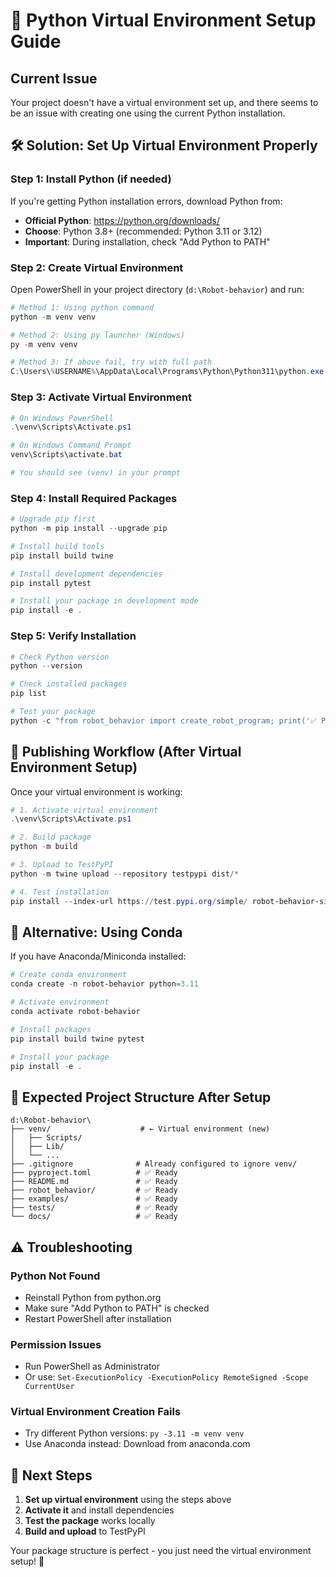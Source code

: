 # 🐍 Python Virtual Environment Setup Guide

## Current Issue
Your project doesn't have a virtual environment set up, and there seems to be an issue with creating one using the current Python installation.

## 🛠️ Solution: Set Up Virtual Environment Properly

### **Step 1: Install Python (if needed)**

If you're getting Python installation errors, download Python from:
- **Official Python**: https://python.org/downloads/
- **Choose**: Python 3.8+ (recommended: Python 3.11 or 3.12)
- **Important**: During installation, check "Add Python to PATH"

### **Step 2: Create Virtual Environment**

Open PowerShell in your project directory (`d:\Robot-behavior`) and run:

```powershell
# Method 1: Using python command
python -m venv venv

# Method 2: Using py launcher (Windows)
py -m venv venv

# Method 3: If above fail, try with full path
C:\Users\%USERNAME%\AppData\Local\Programs\Python\Python311\python.exe -m venv venv
```

### **Step 3: Activate Virtual Environment**

```powershell
# On Windows PowerShell
.\venv\Scripts\Activate.ps1

# On Windows Command Prompt
venv\Scripts\activate.bat

# You should see (venv) in your prompt
```

### **Step 4: Install Required Packages**

```powershell
# Upgrade pip first
python -m pip install --upgrade pip

# Install build tools
pip install build twine

# Install development dependencies
pip install pytest

# Install your package in development mode
pip install -e .
```

### **Step 5: Verify Installation**

```powershell
# Check Python version
python --version

# Check installed packages
pip list

# Test your package
python -c "from robot_behavior import create_robot_program; print('✅ Package works!')"
```

## 🚀 **Publishing Workflow (After Virtual Environment Setup)**

Once your virtual environment is working:

```powershell
# 1. Activate virtual environment
.\venv\Scripts\Activate.ps1

# 2. Build package
python -m build

# 3. Upload to TestPyPI
python -m twine upload --repository testpypi dist/*

# 4. Test installation
pip install --index-url https://test.pypi.org/simple/ robot-behavior-simulator
```

## 🔧 **Alternative: Using Conda**

If you have Anaconda/Miniconda installed:

```powershell
# Create conda environment
conda create -n robot-behavior python=3.11

# Activate environment
conda activate robot-behavior

# Install packages
pip install build twine pytest

# Install your package
pip install -e .
```

## 📁 **Expected Project Structure After Setup**

```
d:\Robot-behavior\
├── venv/                    # ← Virtual environment (new)
│   ├── Scripts/
│   ├── Lib/
│   └── ...
├── .gitignore              # Already configured to ignore venv/
├── pyproject.toml          # ✅ Ready
├── README.md               # ✅ Ready  
├── robot_behavior/         # ✅ Ready
├── examples/               # ✅ Ready
├── tests/                  # ✅ Ready
└── docs/                   # ✅ Ready
```

## ⚠️ **Troubleshooting**

### Python Not Found
- Reinstall Python from python.org
- Make sure "Add Python to PATH" is checked
- Restart PowerShell after installation

### Permission Issues
- Run PowerShell as Administrator
- Or use: `Set-ExecutionPolicy -ExecutionPolicy RemoteSigned -Scope CurrentUser`

### Virtual Environment Creation Fails
- Try different Python versions: `py -3.11 -m venv venv`
- Use Anaconda instead: Download from anaconda.com

## 🎯 **Next Steps**

1. **Set up virtual environment** using the steps above
2. **Activate it** and install dependencies
3. **Test the package** works locally
4. **Build and upload** to TestPyPI

Your package structure is perfect - you just need the virtual environment setup! 🚀
